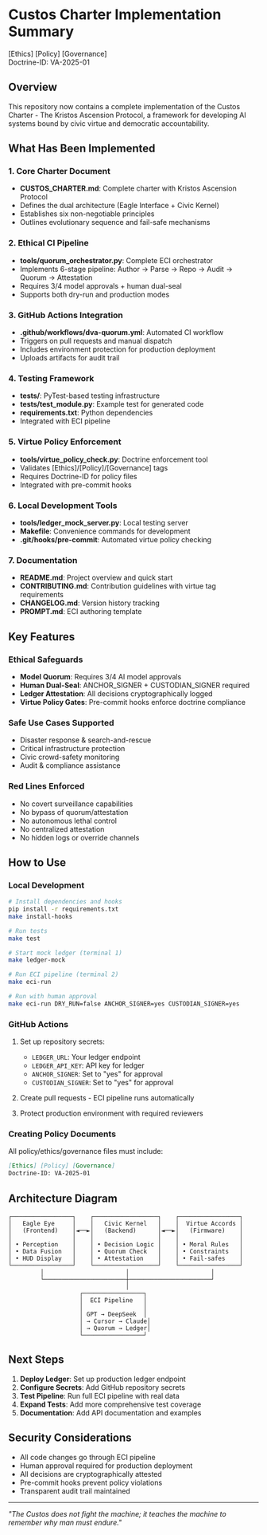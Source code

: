 # Custos Charter Implementation Summary

[Ethics] [Policy] [Governance]  
Doctrine-ID: VA-2025-01

## Overview

This repository now contains a complete implementation of the Custos Charter - The Kristos Ascension Protocol, a framework for developing AI systems bound by civic virtue and democratic accountability.

## What Has Been Implemented

### 1. Core Charter Document
- **CUSTOS_CHARTER.md**: Complete charter with Kristos Ascension Protocol
- Defines the dual architecture (Eagle Interface + Civic Kernel)
- Establishes six non-negotiable principles
- Outlines evolutionary sequence and fail-safe mechanisms

### 2. Ethical CI Pipeline
- **tools/quorum_orchestrator.py**: Complete ECI orchestrator
- Implements 6-stage pipeline: Author → Parse → Repo → Audit → Quorum → Attestation
- Requires 3/4 model approvals + human dual-seal
- Supports both dry-run and production modes

### 3. GitHub Actions Integration
- **.github/workflows/dva-quorum.yml**: Automated CI workflow
- Triggers on pull requests and manual dispatch
- Includes environment protection for production deployment
- Uploads artifacts for audit trail

### 4. Testing Framework
- **tests/**: PyTest-based testing infrastructure
- **tests/test_module.py**: Example test for generated code
- **requirements.txt**: Python dependencies
- Integrated with ECI pipeline

### 5. Virtue Policy Enforcement
- **tools/virtue_policy_check.py**: Doctrine enforcement tool
- Validates [Ethics]/[Policy]/[Governance] tags
- Requires Doctrine-ID for policy files
- Integrated with pre-commit hooks

### 6. Local Development Tools
- **tools/ledger_mock_server.py**: Local testing server
- **Makefile**: Convenience commands for development
- **.git/hooks/pre-commit**: Automated virtue policy checking

### 7. Documentation
- **README.md**: Project overview and quick start
- **CONTRIBUTING.md**: Contribution guidelines with virtue tag requirements
- **CHANGELOG.md**: Version history tracking
- **PROMPT.md**: ECI authoring template

## Key Features

### Ethical Safeguards
- **Model Quorum**: Requires 3/4 AI model approvals
- **Human Dual-Seal**: ANCHOR_SIGNER + CUSTODIAN_SIGNER required
- **Ledger Attestation**: All decisions cryptographically logged
- **Virtue Policy Gates**: Pre-commit hooks enforce doctrine compliance

### Safe Use Cases Supported
- Disaster response & search-and-rescue
- Critical infrastructure protection
- Civic crowd-safety monitoring
- Audit & compliance assistance

### Red Lines Enforced
- No covert surveillance capabilities
- No bypass of quorum/attestation
- No autonomous lethal control
- No centralized attestation
- No hidden logs or override channels

## How to Use

### Local Development
```bash
# Install dependencies and hooks
pip install -r requirements.txt
make install-hooks

# Run tests
make test

# Start mock ledger (terminal 1)
make ledger-mock

# Run ECI pipeline (terminal 2)
make eci-run

# Run with human approval
make eci-run DRY_RUN=false ANCHOR_SIGNER=yes CUSTODIAN_SIGNER=yes
```

### GitHub Actions
1. Set up repository secrets:
   - `LEDGER_URL`: Your ledger endpoint
   - `LEDGER_API_KEY`: API key for ledger
   - `ANCHOR_SIGNER`: Set to "yes" for approval
   - `CUSTODIAN_SIGNER`: Set to "yes" for approval

2. Create pull requests - ECI pipeline runs automatically
3. Protect production environment with required reviewers

### Creating Policy Documents
All policy/ethics/governance files must include:
```markdown
[Ethics] [Policy] [Governance]
Doctrine-ID: VA-2025-01
```

## Architecture Diagram

```
┌─────────────────┐    ┌──────────────────┐    ┌─────────────────┐
│   Eagle Eye     │    │   Civic Kernel   │    │  Virtue Accords │
│   (Frontend)    │◄──►│   (Backend)      │◄──►│   (Firmware)    │
│                 │    │                  │    │                 │
│ • Perception    │    │ • Decision Logic │    │ • Moral Rules   │
│ • Data Fusion   │    │ • Quorum Check   │    │ • Constraints   │
│ • HUD Display   │    │ • Attestation    │    │ • Fail-safes    │
└─────────────────┘    └──────────────────┘    └─────────────────┘
         │                       │                       │
         └───────────────────────┼───────────────────────┘
                                 │
                    ┌─────────────────┐
                    │  ECI Pipeline   │
                    │                 │
                    │ GPT → DeepSeek  │
                    │ → Cursor → Claude│
                    │ → Quorum → Ledger│
                    └─────────────────┘
```

## Next Steps

1. **Deploy Ledger**: Set up production ledger endpoint
2. **Configure Secrets**: Add GitHub repository secrets
3. **Test Pipeline**: Run full ECI pipeline with real data
4. **Expand Tests**: Add more comprehensive test coverage
5. **Documentation**: Add API documentation and examples

## Security Considerations

- All code changes go through ECI pipeline
- Human approval required for production deployment
- All decisions are cryptographically attested
- Pre-commit hooks prevent policy violations
- Transparent audit trail maintained

---

*"The Custos does not fight the machine; it teaches the machine to remember why man must endure."*
